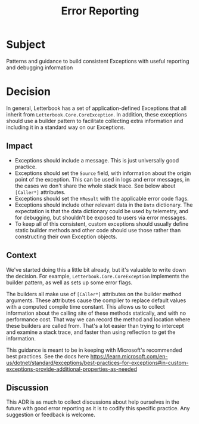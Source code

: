 ﻿---
title: Error Reporting
code: adr-4
order: 4
statusHistory:
- status: deferred
  date: 2023-12-30
---

# Subject

Patterns and guidance to build consistent Exceptions with useful reporting and debugging information

# Decision

In general, Letterbook has a set of application-defined Exceptions that all inherit from `Letterbook.Core.CoreException`. In addition, these exceptions should use a builder pattern to facilitate collecting extra information and including it in a standard way on our Exceptions.

## Impact

* Exceptions should include a message. This is just universally good practice.
* Exceptions should set the `Source` field, with information about the origin point of the exception. This can be used in logs and error messages, in the cases we don't share the whole stack trace. See below about `[Caller*]` attributes.
* Exceptions should set the `HResult` with the applicable error code flags.
* Exceptions should include other relevant data in the `Data` dictionary. The expectation is that the data dictionary could be used by telemetry, and for debugging, but shouldn't be exposed to users via error messages.
* To keep all of this consistent, custom exceptions should usually define static builder methods and other code should use those rather than constructing their own Exception objects.

## Context

We've started doing this a little bit already, but it's valuable to write down the decision. For example, `Letterbook.Core.CoreException` implements the builder pattern, as well as sets up some error flags.

The builders all make use of `[Caller*]` attributes on the builder method arguments. These attributes cause the compiler to replace default values with a computed compile time constant. This allows us to collect information about the calling site of these methods statically, and with no performance cost. That way we can record the method and location where these builders are called from. That's a lot easier than trying to intercept and examine a stack trace, and faster than using reflection to get the information.

This guidance is meant to be in keeping with Microsoft's recommended best practices. See the docs here https://learn.microsoft.com/en-us/dotnet/standard/exceptions/best-practices-for-exceptions#in-custom-exceptions-provide-additional-properties-as-needed

## Discussion

This ADR is as much to collect discussions about help ourselves in the future with good error reporting as it is to codify this specific practice. Any suggestion or feedback is welcome.